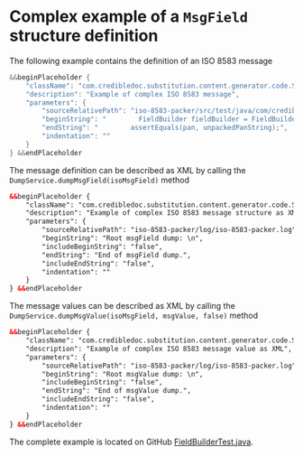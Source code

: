 # Complex example of a `MsgField` structure definition

The following example contains the definition of an ISO 8583 message

```Java
&&beginPlaceholder {
    "className": "com.credibledoc.substitution.content.generator.code.SourceContentGenerator",
    "description": "Example of complex ISO 8583 message",
    "parameters": {
        "sourceRelativePath": "iso-8583-packer/src/test/java/com/credibledoc/iso8583packer/FieldBuilderTest.java",
        "beginString": "        FieldBuilder fieldBuilder = FieldBuilder.builder(MsgFieldType.MSG)",
        "endString": "        assertEquals(pan, unpackedPanString);",
        "indentation": ""
    }
} &&endPlaceholder
```

The message definition can be described as XML by calling the `DumpService.dumpMsgField(isoMsgField)` method
```XML
&&beginPlaceholder {
    "className": "com.credibledoc.substitution.content.generator.code.SourceContentGenerator",
    "description": "Example of complex ISO 8583 message structure as XML",
    "parameters": {
        "sourceRelativePath": "iso-8583-packer/log/iso-8583-packer.log",
        "beginString": "Root msgField dump: \n",
        "includeBeginString": "false",
        "endString": "End of msgField dump.",
        "includeEndString": "false",
        "indentation": ""
    }
} &&endPlaceholder
```

The message values can be described as XML by calling the `DumpService.dumpMsgValue(isoMsgField, msgValue, false)` method
```XML
&&beginPlaceholder {
    "className": "com.credibledoc.substitution.content.generator.code.SourceContentGenerator",
    "description": "Example of complex ISO 8583 message value as XML",
    "parameters": {
        "sourceRelativePath": "iso-8583-packer/log/iso-8583-packer.log",
        "beginString": "Root msgValue dump: \n",
        "includeBeginString": "false",
        "endString": "End of msgValue dump.",
        "includeEndString": "false",
        "indentation": ""
    }
} &&endPlaceholder
```

The complete example is located on GitHub [FieldBuilderTest.java](https://github.com/credibledoc/credible-doc/blob/master/iso-8583-packer/src/test/java/com/credibledoc/iso8583packer/FieldBuilderTest.java).